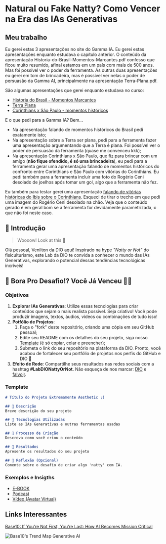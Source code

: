 # Natural ou Fake Natty? Como Vencer na Era das IAs Generativas

## Meu trabalho

Eu gerei estas 3 apresentações no site do Gamma IA. Eu gerei estas apresentações enquanto estudava o capítulo anterior. O conteúdo da apresentação Historia-do-Brasil-Momentos-Marcantes.pdf confesso que ficou muito resumido, afinal estamos em um país com mais de 500 anos. Mas foi possível ver o poder da ferramenta. As outras duas apresentações eu gerei em tom de brincadeira, mas é possível ver nelas o poder de persuasão da Gamma AI, principalmente na apresentação Terra-Plana.pdf.

São algumas apresentações que gerei enquanto estudava no curso:

- [Historia do Brasil - Momentos Marcantes](./Historia-do-Brasil-Momentos-Marcantes.pdf)
- [Terra Plana](./Terra-Plana.pdf)
- [Corinthians x São Paulo - momentos históricos](./Corinthians-x-Sao-Paulo.pdf)

E o que pedi para a Gamma IA? Bem...

- Na apresentação falando de momentos históricos do Brasil pedi exatamente isto;
- Na apresentação sobre a Terra ser plana, pedi para a ferramenta fazer uma apresentação argumentando que a Terra é plana. Foi possível ver o poder de persuasão da ferramenta (quase me convenceu kkk);
- Na apresentação Corinthians x São Paulo, que fiz para brincar com um amigo (**não fique ofendido, é só uma brincadeira**), eu pedi para a ferramenta gerar uma apresentação falando de momentos históricos do confronto entre Corinthians e São Paulo com vitórias do Corinthians. Eu pedi também para a ferramenta incluir uma foto do Rogério Ceni desolado de joelhos após tomar um gol, algo que a ferramenta não fez.

Eu também para testar gerei uma apresentação [falando de vitórias históricas do Ibis sobre o Corinthians](./Ibis-x-Corinthians.pdf). Esqueci de tirar o trecho em que pedi uma imagem do Rogério Ceni desolado na chão. Veja que o conteúdo gerado é em geral bom se a ferramenta for devidamente parametrizada, o que não foi neste caso.


## 🚀 Introdução

> Woooow! Look at this 👀

Olá pessoal, Venilton da DIO aqui! Inspirado na hype _"Natty or Not"_ do fisiculturismo, este Lab da DIO te convida a conhecer o mundo das IAs Generativas, explorando o potencial dessas tendências tecnológicas incríveis!

## 🎯 Bora Pro Desafio!? Você Já Venceu 💪🤓

### Objetivos

1. **Explorar IAs Generativas**: Utilize essas tecnologias para criar conteúdos que sejam o mais realista possível. Seja criativo! Você pode produzir imagens, textos, áudios, vídeos ou combinações de tudo isso!
1. **Potfólio de Projetos**:
    1. Faça o "fork" deste repositório, criando uma cópia em seu GitHub pessoal;
    2. Edite seu README com os detalhes do seu projeto, siga nosso [Template](#template) (é só copiar, colar e preencher);
    3. Submeta o link do seu repositório na plataforma da DIO. Pronto, você acabou de fortalecer seu portfólio de projetos nos perfis do GitHub e DIO 🚀
1. **Efeito de Rede**: Compartilhe seus resultados nas redes sociais com a hashtag **#LabDIONattyOrNot**. Não esqueça de nos marcar: [DIO](https://www.linkedin.com/school/dio-makethechange) e [falvojr](https://www.linkedin.com/in/falvojr).

### Template

```markdown
# Título do Projeto Extremamente Aesthetic ;)

## 📒 Descrição
Breve descrição do seu projeto

## 🤖 Tecnologias Utilizadas
Liste as IAs Generativas e outras ferramentas usadas

## 🧐 Processo de Criação
Descreva como você criou o conteúdo

## 🚀 Resultados
Apresente os resultados do seu projeto

## 💭 Reflexão (Opcional)
Comente sobre o desafio de criar algo 'natty' com IA.
```

### Exemplos e Insigths

- [E-BOOK](/exemplos/E-BOOK.md)
- [Podcast](/exemplos/PODCAST.md)
- [Vídeo (Avatar Virtual)](/exemplos/VIDEO.md)

## Links Interessantes

[Base10: If You’re Not First, You’re Last: How AI Becomes Mission Critical](https://base10.vc/post/generative-ai-mission-critical/)

![Base10's Trend Map Generative AI](https://github.com/digitalinnovationone/lab-natty-or-not/assets/730492/f4df26e8-f8f7-4419-8252-c69d73ea930c)
